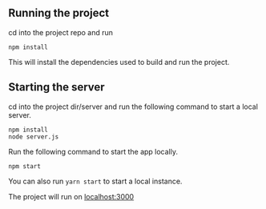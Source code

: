 ## Running the project

cd into the project repo and run

```
npm install
```
This will install the dependencies used to build and run the project.

## Starting the server

cd into the project dir/server and run the following command to start a local server.
```
npm install
node server.js
```

Run the following command to start the app locally.
```
npm start
```
You can also run ```yarn start``` to start a local instance.

The project will run on <a href="http://localhost:3000">localhost:3000</a>
